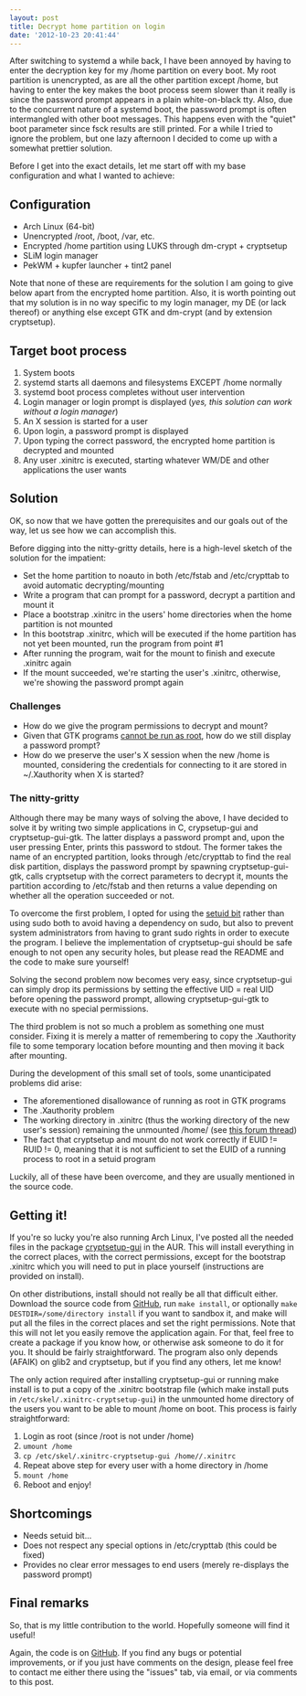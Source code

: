 ```yaml
---
layout: post
title: Decrypt home partition on login
date: '2012-10-23 20:41:44'
---
```


After switching to systemd a while back, I have been annoyed by having to enter the decryption key for my /home partition on every boot. My root partition is unencrypted, as are all the other partition except /home, but having to enter the key makes the boot process seem slower than it really is since the password prompt appears in a plain white-on-black tty. Also, due to the concurrent nature of a systemd boot, the password prompt is often intermangled with other boot messages. This happens even with the "quiet" boot parameter since fsck results are still printed. For a while I tried to ignore the problem, but one lazy afternoon I decided to come up with a somewhat prettier solution.

Before I get into the exact details, let me start off with my base configuration and what I wanted to achieve:

## Configuration

 - Arch Linux (64-bit)
 - Unencrypted /root, /boot, /var, etc.
 - Encrypted /home partition using LUKS through dm-crypt + cryptsetup
 - SLiM login manager
 - PekWM + kupfer launcher + tint2 panel

Note that none of these are requirements for the solution I am going to give below apart from the encrypted home partition. Also, it is worth pointing out that my solution is in no way specific to my login manager, my DE (or lack thereof) or anything else except GTK and dm-crypt (and by extension cryptsetup).

## Target boot process

 1. System boots
 2. systemd starts all daemons and filesystems EXCEPT /home normally
 3. systemd boot process completes without user intervention
 4. Login manager or login prompt is displayed (*yes, this solution can work without a login manager*)
 5. An X session is started for a user
 6. Upon login, a password prompt is displayed
 7. Upon typing the correct password, the encrypted home partition is decrypted and mounted
 8. Any user .xinitrc is executed, starting whatever WM/DE and other applications the user wants

## Solution

OK, so now that we have gotten the prerequisites and our goals out of the way, let us see how we can accomplish this.

Before digging into the nitty-gritty details, here is a high-level sketch of the solution for the impatient:

 - Set the home partition to noauto in both /etc/fstab and /etc/crypttab to avoid automatic decrypting/mounting
 - Write a program that can prompt for a password, decrypt a partition and mount it
 - Place a bootstrap .xinitrc in the users' home directories when the home partition is not mounted
 - In this bootstrap .xinitrc, which will be executed if the home partition has not yet been mounted, run the program from point #1
 - After running the program, wait for the mount to finish and execute .xinitrc again
 - If the mount succeeded, we're starting the user's .xinitrc, otherwise, we're showing the password prompt again

### Challenges

 - How do we give the program permissions to decrypt and mount?
 - Given that GTK programs [cannot be run as root](http://gtk.org/setuid.html), how do we still display a password prompt?
 - How do we preserve the user's X session when the new /home is mounted, considering the credentials for connecting to it are stored in ~/.Xauthority when X is started?

### The nitty-gritty

Although there may be many ways of solving the above, I have decided to solve it by writing two simple applications in C, crypsetup-gui and cryptsetup-gui-gtk. The latter displays a password prompt and, upon the user pressing Enter, prints this password to stdout. The former takes the name of an encrypted partition, looks through /etc/crypttab to find the real disk partition, displays the password prompt by spawning cryptsetup-gui-gtk, calls cryptsetup with the correct parameters to decrypt it, mounts the partition according to /etc/fstab and then returns a value depending on whether all the operation succeeded or not.

To overcome the first problem, I opted for using the [setuid bit](http://en.wikipedia.org/wiki/Setuid#setuid_on_executables) rather than using sudo both to avoid having a dependency on sudo, but also to prevent system administrators from having to grant sudo rights in order to execute the program. I believe the implementation of cryptsetup-gui should be safe enough to not open any security holes, but please read the README and the code to make sure yourself!

Solving the second problem now becomes very easy, since cryptsetup-gui can simply drop its permissions by setting the effective UID = real UID before opening the password prompt, allowing cryptsetup-gui-gtk to execute with no special permissions.

The third problem is not so much a problem as something one must consider. Fixing it is merely a matter of remembering to copy the .Xauthority file to some temporary location before mounting and then moving it back after mounting.

During the development of this small set of tools, some unanticipated problems did arise:

 - The aforementioned disallowance of running as root in GTK programs
 - The .Xauthority problem
 - The working directory in .xinitrc (thus the working directory of the new user's session) remaining the unmounted /home/ (see [this forum thread](https://bbs.archlinux.org/viewtopic.php?pid=1178788))
 - The fact that cryptsetup and mount do not work correctly if EUID != RUID != 0, meaning that it is not sufficient to set the EUID of a running process to root in a setuid program

Luckily, all of these have been overcome, and they are usually mentioned in the source code.

## Getting it!

If you're so lucky you're also running Arch Linux, I've posted all the needed files in the package [cryptsetup-gui](https://aur.archlinux.org/packages.php?ID=63776) in the AUR. This will install everything in the correct places, with the correct permissions, except for the bootstrap .xinitrc which you will need to put in place yourself (instructions are provided on install).

On other distributions, install should not really be all that difficult either. Download the source code from [GitHub](https://github.com/Jonhoo/cryptsetup-gui), run `make install`, or optionally `make DESTDIR=/some/directory install` if you want to sandbox it, and make will put all the files in the correct places and set the right permissions. Note that this will not let you easily remove the application again. For that, feel free to create a package if you know how, or otherwise ask someone to do it for you. It should be fairly straightforward. The program also only depends (AFAIK) on glib2 and cryptsetup, but if you find any others, let me know!

The only action required after installing cryptsetup-gui or running make install is to put a copy of the .xinitrc bootstrap file (which make install puts in `/etc/skel/.xinitrc-cryptsetup-gui`) in the unmounted home directory of the users you want to be able to mount /home on boot. This process is fairly straightforward:

 1. Login as root (since /root is not under /home)
 2. `umount /home`
 3. `cp /etc/skel/.xinitrc-cryptsetup-gui /home//.xinitrc`
 4. Repeat above step for every user with a home directory in /home
 5. `mount /home`
 6. Reboot and enjoy!

## Shortcomings

 - Needs setuid bit...
 - Does not respect any special options in /etc/crypttab (this could be fixed)
 - Provides no clear error messages to end users (merely re-displays the password prompt)

## Final remarks

So, that is my little contribution to the world. Hopefully someone will find it useful!

Again, the code is on [GitHub](https://github.com/Jonhoo/cryptsetup-gui). If you find any bugs or potential improvements, or if you just have comments on the design, please feel free to contact me either there using the "issues" tab, via email, or via comments to this post.
